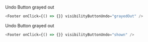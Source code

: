 Undo Button grayed out

```js padded
<Footer onClick={() => {}} visibilityButtonUndo="grayedOut" />
```

Undo Button grayed out

```js padded
<Footer onClick={() => {}} visibilityButtonUndo="shown" />
```
